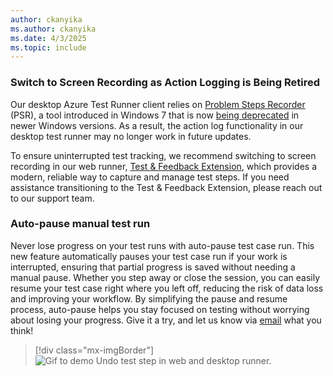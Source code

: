 ```yaml
---
author: ckanyika
ms.author: ckanyika
ms.date: 4/3/2025
ms.topic: include
---
```


### Switch to Screen Recording as Action Logging is Being Retired

Our desktop Azure Test Runner client relies on [Problem Steps Recorder](https://support.microsoft.com/windows/record-steps-to-reproduce-a-problem-46582a9b-620f-2e36-00c9-04e25d784e47) (PSR), a tool introduced in Windows 7 that is now [being deprecated](https://support.microsoft.com/windows/steps-recorder-deprecation-a64888d7-8482-4965-8ce3-25fb004e975f) in newer Windows versions. As a result, the action log functionality in our desktop test runner may no longer work in future updates. 

To ensure uninterrupted test tracking, we recommend switching to screen recording in our web runner, [Test & Feedback Extension](https://marketplace.visualstudio.com/items?itemName=ms.vss-exploratorytesting-web), which provides a modern, reliable way to capture and manage test steps. If you need assistance transitioning to the Test & Feedback Extension, please reach out to our support team.

### Auto-pause manual test run 

Never lose progress on your test runs with auto-pause test case run. This new feature automatically pauses your test case run if your work is interrupted, ensuring that partial progress is saved without needing a manual pause. Whether you step away or close the session, you can easily resume your test case right where you left off, reducing the risk of data loss and improving your workflow. By simplifying the pause and resume process, auto-pause helps you stay focused on testing without worrying about losing your progress. Give it a try, and let us know via [email](mailto:adocustomerfeedback@service.microsoft.com) what you think!

> [!div class="mx-imgBorder"]
> ![Gif to demo Undo test step in web and desktop runner.](../../media/254-testplans-01.gif "gif to demo Undo test step in web and desktop runner")